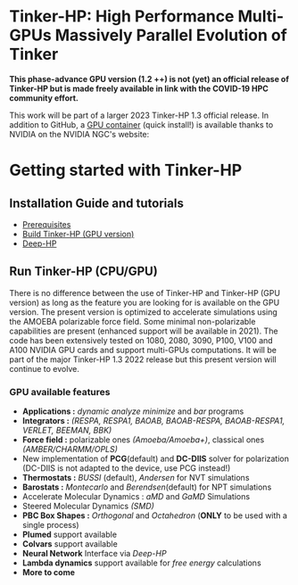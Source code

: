 Tinker-HP: High Performance Multi-GPUs Massively Parallel Evolution of Tinker
==================================================================


<b>This phase-advance GPU version (1.2 ++) is not (yet) an official release of Tinker-HP but is made freely available in link with the COVID-19 HPC community effort.</b>

This work will be part of a larger 2023 Tinker-HP 1.3 official release.
In addition to GitHub, a [GPU container](https://ngc.nvidia.com/catalog/containers/hpc:tinkerhp) (quick install!) is available thanks to NVIDIA on the NVIDIA NGC's website: 

# Getting started with Tinker-HP


## Installation Guide and tutorials
   -  [Prerequisites](Prerequisites.md)
   -  [Build Tinker-HP (GPU version)](build.md)
   -  [Deep-HP](Deep-HP.md)


## Run Tinker-HP (CPU/GPU)
There is no difference between the use of Tinker-HP and Tinker-HP (GPU version) as long as the feature you are looking for is available on the GPU version. The present version is optimized to accelerate simulations using the AMOEBA polarizable force field. Some minimal non-polarizable capabilities are present (enhanced support will be available in 2021). The code has been extensively tested on 1080, 2080, 3090, P100, V100 and A100 NVIDIA GPU cards and support multi-GPUs computations. It will be part of the major Tinker-HP 1.3 2022 release but this present version will continue to evolve. 


### GPU available features
   - **Applications :** *dynamic analyze minimize* and *bar* programs
   - **Integrators :** *(RESPA, RESPA1, BAOAB, BAOAB-RESPA, BAOAB-RESPA1, VERLET, BEEMAN, BBK)*
   - **Force field :** polarizable ones *(Amoeba/Amoeba+)*, classical ones *(AMBER/CHARMM/OPLS)*
   - New implementation of **PCG**(default) and **DC-DIIS** solver for polarization (DC-DIIS is not adapted to the device, use PCG instead!)
   - **Thermostats :** *BUSSI* (default), *Andersen* for NVT simulations
   - **Barostats :** *Montecarlo* and *Berendsen*(default) for NPT simulations
   - Accelerate Molecular Dynamics : *aMD* and *GaMD* Simulations
   - Steered Molecular Dynamics *(SMD)*
   - **PBC Box Shapes :** *Orthogonal* and *Octahedron* (**ONLY** to be used with a single process)
   - **Plumed** support available
   - **Colvars** support available
   - **Neural Network** Interface via *Deep-HP*
   - **Lambda dynamics** support available for *free energy* calculations
   -  **More to come**
